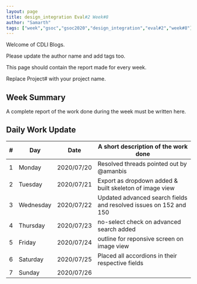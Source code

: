 ```yaml
---
layout: page
title: design_integration Eval#2 Week#8
author: "Samarth"
tags: ["week","gsoc","gsoc2020","design_integration","eval#2","week#8"]
---
```

Welcome of CDLI Blogs.

Please update the author name and add tags too. 

This page should contain the report made for every week.

Replace Project# with your project name.

## Week Summary

A complete report of the work done during the week must be written here. 


## Daily Work Update

|\#|Day|Date|A short description of the work done|  
|---	|---	|---	|---	|  
|1   	| Monday 	|   2020/07/20	| Resolved threads pointed out by @amanbis	|  
|2   	| Tuesday  	|   2020/07/21	| Export as dropdown added & built skeleton of image view|  
|3   	| Wednesday  	|  2020/07/22 	|Updated advanced search fields and resolved issues on 152 and 150  	|  
|4   	| Thursday  	|   2020/07/23	| no-select check on advanced search added   	|  
|5   	| Friday  	|   2020/07/24	|  outline for reponsive screen on image view  	|  
|6   	| Saturday  	|   2020/07/25	| Placed all accordions in their respective fields  	|  
|7   	| Sunday  	|   2020/07/26	|   	|  
